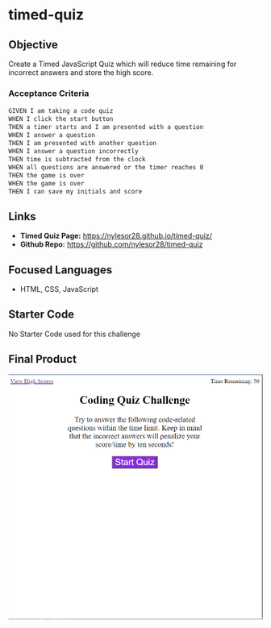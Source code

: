 # timed-quiz

## Objective
Create a Timed JavaScript Quiz which will reduce time remaining for incorrect answers and store the high score. 

### Acceptance Criteria

```
GIVEN I am taking a code quiz
WHEN I click the start button
THEN a timer starts and I am presented with a question
WHEN I answer a question
THEN I am presented with another question
WHEN I answer a question incorrectly
THEN time is subtracted from the clock
WHEN all questions are answered or the timer reaches 0
THEN the game is over
WHEN the game is over
THEN I can save my initials and score
```
## Links

* **Timed Quiz Page:** <https://nylesor28.github.io/timed-quiz/> 
* **Github Repo:** <https://github.com/nylesor28/timed-quiz>


## Focused Languages
* HTML, CSS, JavaScript

## Starter Code
No Starter Code used for this challenge

 ## Final Product
![Screen Print for Reference of Timed Quiz](/assets/images/timed-quiz.png)